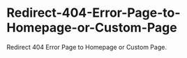 # Redirect-404-Error-Page-to-Homepage-or-Custom-Page
Redirect 404 Error Page to Homepage or Custom Page.

